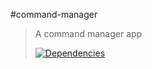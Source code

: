 #command-manager

>A command manager app
>
>[![Dependencies][david-image]][david-url]

[david-image]: http://img.shields.io/david/nuintun/command-manager.svg?style=flat-square
[david-url]: https://david-dm.org/nuintun/command-manager
